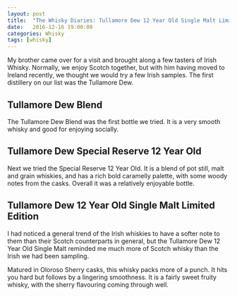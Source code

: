 ```yaml
---
layout: post
title:  "The Whisky Diaries: Tullamore Dew 12 Year Old Single Malt Limited Edition"
date:   2016-12-16 19:00:00
categories: Whisky
tags: [whisky]
---
```


My brother came over for a visit and brought along a few tasters of Irish Whisky. Normally, we enjoy Scotch together, but with him having moved to Ireland recently, we thought we would try a few Irish samples. The first distillery on our list was the Tullamore Dew.

## Tullamore Dew Blend
The Tullamore Dew Blend was the first bottle we tried. It is a very smooth whisky and good for enjoying socially.

## Tullamore Dew Special Reserve 12 Year Old
Next we tried the Special Reserve 12 Year Old. It is a blend of pot still, malt and grain whiskies, and has a rich bold caramelly palette, with some woody notes from the casks. Overall it was a relatively enjoyable bottle.

## Tullamore Dew 12 Year Old Single Malt Limited Edition
I had noticed a general trend of the Irish whiskies to have a softer note to them than their Scotch counterparts in general, but the Tullamore Dew 12 Year Old Single Malt reminded me much more of Scotch whisky than the Irish we had been sampling.

Matured in Oloroso Sherry casks, this whisky packs more of a punch. It hits you hard but follows by a lingering smoothness. It is a fairly sweet fruity whisky, with the sherry flavouring coming through well.